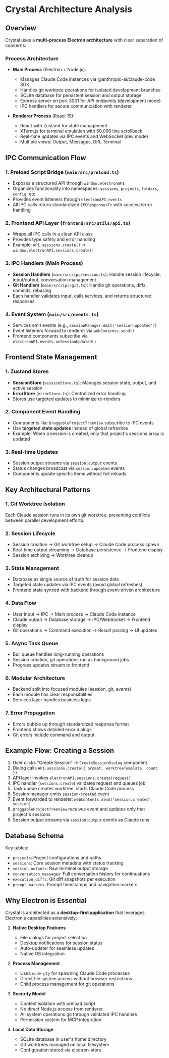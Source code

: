 # Crystal Architecture Analysis

## Overview

Crystal uses a **multi-process Electron architecture** with clear separation of concerns:

### Process Architecture
- **Main Process** (Electron + Node.js):
  - Manages Claude Code instances via @anthropic-ai/claude-code SDK
  - Handles git worktree operations for isolated development branches
  - SQLite database for persistent session and output storage
  - Express server on port 3001 for API endpoints (development mode)
  - IPC handlers for secure communication with renderer

- **Renderer Process** (React 19):
  - React with Zustand for state management
  - XTerm.js for terminal emulation with 50,000 line scrollback
  - Real-time updates via IPC events and WebSocket (dev mode)
  - Multiple views: Output, Messages, Diff, Terminal

## IPC Communication Flow

### 1. **Preload Script Bridge** (`main/src/preload.ts`)
- Exposes a structured API through `window.electronAPI`
- Organizes functionality into namespaces: `sessions`, `projects`, `folders`, `config`, etc.
- Provides event listeners through `electronAPI.events`
- All IPC calls return standardized `IPCResponse<T>` with success/error handling

### 2. **Frontend API Layer** (`frontend/src/utils/api.ts`)
- Wraps all IPC calls in a clean API class
- Provides type safety and error handling
- Example: `API.sessions.create()` → `window.electronAPI.sessions.create()`

### 3. **IPC Handlers** (Main Process)
- **Session Handlers** (`main/src/ipc/session.ts`): Handle session lifecycle, input/output, conversation management
- **Git Handlers** (`main/src/ipc/git.ts`): Handle git operations, diffs, commits, rebasing
- Each handler validates input, calls services, and returns structured responses

### 4. **Event System** (`main/src/events.ts`)
- Services emit events (e.g., `sessionManager.emit('session-updated')`)
- Event listeners forward to renderer via `webContents.send()`
- Frontend components subscribe via `electronAPI.events.onSessionUpdated()`

## Frontend State Management

### 1. **Zustand Stores**
- **SessionStore** (`sessionStore.ts`): Manages session state, output, and active session
- **ErrorStore** (`errorStore.ts`): Centralized error handling
- Stores use targeted updates to minimize re-renders

### 2. **Component Event Handling**
- Components like `DraggableProjectTreeView` subscribe to IPC events
- Use **targeted state updates** instead of global refreshes
- Example: When a session is created, only that project's sessions array is updated

### 3. **Real-time Updates**
- Session output streams via `session:output` events
- Status changes broadcast via `session:updated` events
- Components update specific items without full reloads

## Key Architectural Patterns

### 1. **Git Worktree Isolation**
Each Claude session runs in its own git worktree, preventing conflicts between parallel development efforts.

### 2. **Session Lifecycle**
- Session creation → Git worktree setup → Claude Code process spawn
- Real-time output streaming → Database persistence → Frontend display
- Session archiving → Worktree cleanup

### 3. **State Management**
- Database as single source of truth for session data
- Targeted state updates via IPC events (avoid global refreshes)
- Frontend state synced with backend through event-driven architecture

### 4. **Data Flow**
- User input → IPC → Main process → Claude Code instance
- Claude output → Database storage → IPC/WebSocket → Frontend display
- Git operations → Command execution → Result parsing → UI updates

### 5. **Async Task Queue**
- Bull queue handles long-running operations
- Session creation, git operations run as background jobs
- Progress updates stream to frontend

### 6. **Modular Architecture**
- Backend split into focused modules (session, git, events)
- Each module has clear responsibilities
- Services layer handles business logic

### 7. **Error Propagation**
- Errors bubble up through standardized response format
- Frontend shows detailed error dialogs
- Git errors include command and output

## Example Flow: Creating a Session

1. User clicks "Create Session" → `CreateSessionDialog` component
2. Dialog calls `API.sessions.create({ prompt, worktreeTemplate, count })`
3. API layer invokes `electronAPI.sessions.create(request)`
4. IPC handler (`sessions:create`) validates request and queues job
5. Task queue creates worktree, starts Claude Code process
6. Session manager emits `session-created` event
7. Event forwarded to renderer: `webContents.send('session:created', session)`
8. `DraggableProjectTreeView` receives event and updates only that project's sessions
9. Session output streams via `session:output` events as Claude runs

## Database Schema

Key tables:
- `projects`: Project configurations and paths
- `sessions`: Core session metadata with status tracking
- `session_outputs`: Raw terminal output storage
- `conversation_messages`: Full conversation history for continuations
- `execution_diffs`: Git diff snapshots per execution
- `prompt_markers`: Prompt timestamps and navigation markers

## Why Electron is Essential

Crystal is architected as a **desktop-first application** that leverages Electron's capabilities extensively:

1. **Native Desktop Features**
   - File dialogs for project selection
   - Desktop notifications for session status
   - Auto-updater for seamless updates
   - Native OS integration

2. **Process Management**
   - Uses `node-pty` for spawning Claude Code processes
   - Direct file system access without browser restrictions
   - Child process management for git operations

3. **Security Model**
   - Context isolation with preload script
   - No direct Node.js access from renderer
   - All system operations go through validated IPC handlers
   - Permission system for MCP integration

4. **Local Data Storage**
   - SQLite database in user's home directory
   - Git worktrees managed on local filesystem
   - Configuration stored via electron-store
